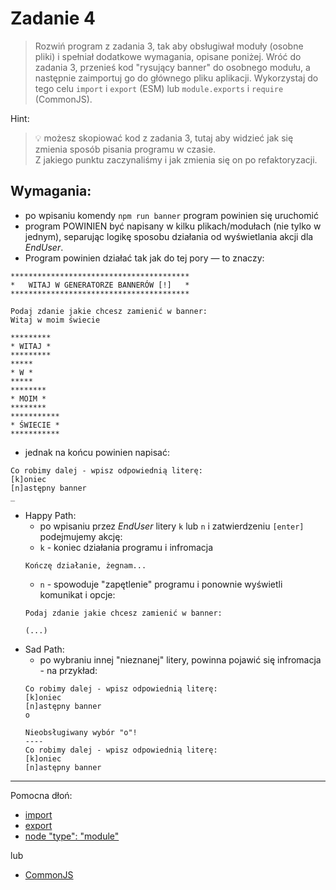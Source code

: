 # Zadanie 4

> Rozwiń program z zadania 3, tak aby obsługiwał moduły (osobne pliki) i spełniał dodatkowe wymagania, opisane poniżej.
> Wróć do zadania 3, przenieś kod "rysujący banner" do osobnego modułu, a następnie zaimportuj go do głównego pliku aplikacji.
> Wykorzystaj do tego celu `import` i `export` (ESM) lub `module.exports` i `require` (CommonJS).

Hint:
> 💡 możesz skopiować kod z zadania 3, tutaj aby widzieć jak się zmienia sposób pisania programu w czasie.  
> Z jakiego punktu zaczynaliśmy i jak zmienia się on po refaktoryzacji.


## Wymagania:
- po wpisaniu komendy `npm run banner` program powinien się uruchomić
- program POWINIEN być napisany w kilku plikach/modułach (nie tylko w jednym), separując logikę sposobu działania od wyświetlania akcji dla _EndUser_.
- Program powinien działać tak jak do tej pory — to znaczy:
```
****************************************
*   WITAJ W GENERATORZE BANNERÓW [!]   *
****************************************

Podaj zdanie jakie chcesz zamienić w banner:
Witaj w moim świecie

*********
* WITAJ *
*********
*****
* W *
*****
********
* MOIM *
********
***********
* ŚWIECIE *
***********
```
- jednak na końcu powinien napisać:
```
Co robimy dalej - wpisz odpowiednią literę:
[k]oniec
[n]astępny banner
_
```
- Happy Path:
    - po wpisaniu przez _EndUser_ litery `k` lub `n` i zatwierdzeniu `[enter]` podejmujemy akcję:
    - `k` - koniec działania programu i infromacja
    ```
    Kończę działanie, żegnam...
    ```                        
    - `n` - spowoduje "zapętlenie" programu i ponownie wyświetli komunikat i opcje:
    ```
    Podaj zdanie jakie chcesz zamienić w banner:
  
    (...)
    ```
- Sad Path:
    - po wybraniu innej "nieznanej" litery, powinna pojawić się infromacja - na przykład: 
    ```
    Co robimy dalej - wpisz odpowiednią literę:
    [k]oniec
    [n]astępny banner 
    o
    
    Nieobsługiwany wybór "o"!       
    ----
    Co robimy dalej - wpisz odpowiednią literę:
    [k]oniec
    [n]astępny banner 
    ```

----
Pomocna dłoń:

- [import](https://developer.mozilla.org/en-US/docs/Web/JavaScript/Reference/Statements/import)
- [export](https://developer.mozilla.org/en-US/docs/Web/JavaScript/Reference/Statements/export)
- [node "type": "module"](https://nodejs.org/api/packages.html#type)

lub

- [CommonJS](https://nodejs.org/api/modules.html#modules-commonjs-modules)
